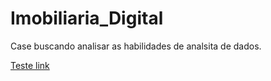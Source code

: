 # Imobiliaria_Digital
Case buscando analisar as habilidades de analsita de dados.

[Teste link](out/Imobiliaria_Digital.pdf)
